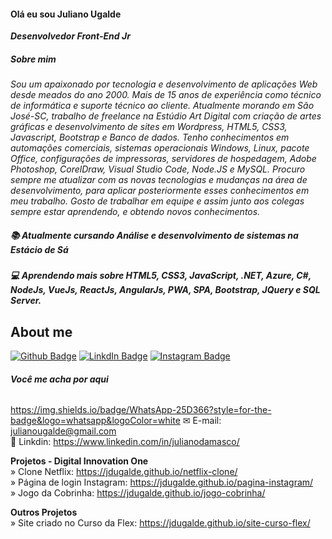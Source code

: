 #### Olá eu sou Juliano Ugalde
<b><i>Desenvolvedor Front-End Jr </i></b><br>
##### Sobre mim
<i>Sou um apaixonado por tecnologia e desenvolvimento de aplicações Web desde meados do ano 2000. Mais de 15 anos de experiência como técnico de informática e suporte técnico ao cliente. Atualmente morando em São José-SC, trabalho de freelance na Estúdio Art Digital com criação de artes gráficas e desenvolvimento de sites em Wordpress, HTML5, CSS3, Javascript, Bootstrap e Banco de dados.
Tenho conhecimentos em automações comerciais, sistemas operacionais Windows, Linux, pacote Office, configurações de impressoras, servidores de hospedagem, Adobe Photoshop, CorelDraw, Visual Studio Code, Node.JS e MySQL.
Procuro sempre me atualizar com as novas tecnologias e mudanças na área de desenvolvimento, para aplicar posteriormente esses conhecimentos em meu trabalho.
Gosto de trabalhar em equipe e assim junto aos colegas sempre estar aprendendo, e obtendo novos conhecimentos.</i>


##### 📚 Atualmente cursando Análise e desenvolvimento de sistemas na Estácio de Sá

##### 💻 Aprendendo mais sobre HTML5, CSS3, JavaScript, .NET, Azure, C#, NodeJs, VueJs, ReactJs, AngularJs, PWA, SPA, Bootstrap, JQuery e SQL Server.

## About me

[![Github Badge](https://img.shields.io/badge/GitHub-100000?style=for-the-badge&logo=github&logoColor=white=https://github.com/jdugalde)](https://github.com/jdugalde)
[![LinkdIn Badge](https://img.shields.io/badge/LinkedIn-0077B5?style=for-the-badge&logo=linkedin&logoColor=white&Link=https://www.linkedin.com/in/julianodamasco/)](https://www.linkedin.com/in/julianodamasco/)
[![Instagram Badge](https://img.shields.io/badge/Instagram-E4405F?style=for-the-badge&logo=instagram&logoColor=white&Link=https://www.instagram.com/jdugalde/)](https://www.instagram.com/jdugalde/)


###### <b>Você me acha por aqui</b><br>
https://img.shields.io/badge/WhatsApp-25D366?style=for-the-badge&logo=whatsapp&logoColor=white
✉ E-mail: julianougalde@gmail.com <br>
🎯 Linkdin: https://www.linkedin.com/in/julianodamasco/


<b>Projetos - Digital Innovation One </b><br>
» Clone Netflix: https://jdugalde.github.io/netflix-clone/ <br>
» Página de login Instagram: https://jdugalde.github.io/pagina-instagram/ <br>
» Jogo da Cobrinha: https://jdugalde.github.io/jogo-cobrinha/ <br>

<b> Outros Projetos</b><br>
» Site criado no Curso da Flex: https://jdugalde.github.io/site-curso-flex/
<!--
**jdugalde/jdugalde** is a ✨ _special_ ✨ repository because its `README.md` (this file) appears on your GitHub profile.

Here are some ideas to get you started:

- 🔭 I’m currently working on ...
- 🌱 I’m currently learning ...
- 👯 I’m looking to collaborate on ...
- 🤔 I’m looking for help with ...
- 💬 Ask me about ...
- 📫 How to reach me: ...
- 😄 Pronouns: ...
- ⚡ Fun fact: ...
-->

